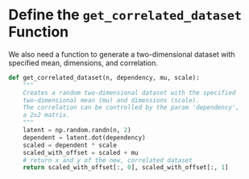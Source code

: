 # Define the `get_correlated_dataset` Function

We also need a function to generate a two-dimensional dataset with specified mean, dimensions, and correlation.

```python
def get_correlated_dataset(n, dependency, mu, scale):
    """
    Creates a random two-dimensional dataset with the specified
    two-dimensional mean (mu) and dimensions (scale).
    The correlation can be controlled by the param 'dependency',
    a 2x2 matrix.
    """
    latent = np.random.randn(n, 2)
    dependent = latent.dot(dependency)
    scaled = dependent * scale
    scaled_with_offset = scaled + mu
    # return x and y of the new, correlated dataset
    return scaled_with_offset[:, 0], scaled_with_offset[:, 1]
```
